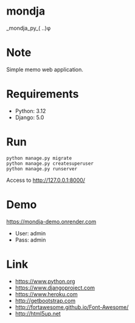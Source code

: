# mondja
\_mondja\_py\_( ..)φ

# Note
Simple memo web application.

# Requirements
* Python: 3.12
* Django: 5.0

# Run
```
python manage.py migrate
python manage.py createsuperuser
python manage.py runserver
```
Access to http://127.0.0.1:8000/

# Demo
https://mondja-demo.onrender.com
* User: admin
* Pass: admin

# Link
* https://www.python.org
* https://www.djangoproject.com
* https://www.heroku.com
* http://getbootstrap.com
* http://fortawesome.github.io/Font-Awesome/
* http://html5up.net
